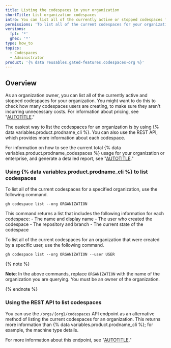 ```yaml
---
title: Listing the codespaces in your organization
shortTitle: List organization codespaces
intro: You can list all of the currently active or stopped codespaces for your organization.
permissions: 'To list all of the current codespaces for your organization, you must be an organization owner.'
versions:
  fpt: '*'
  ghec: '*'
type: how_to
topics:
  - Codespaces
  - Administrator
product: '{% data reusables.gated-features.codespaces-org %}'
---
```


## Overview

As an organization owner, you can list all of the currently active and stopped codespaces for your organization. You might want to do this to check how many codespaces users are creating, to make sure they aren't incurring unnecessary costs. For information about pricing, see "[AUTOTITLE](/billing/managing-billing-for-github-codespaces/about-billing-for-github-codespaces)."

The easiest way to list the codespaces for an organization is by using {% data variables.product.prodname_cli %}. You can also use the REST API, which provides more information about each codespace.

For information on how to see the current total {% data variables.product.prodname_codespaces %} usage for your organization or enterprise, and generate a detailed report, see "[AUTOTITLE](/billing/managing-billing-for-github-codespaces/viewing-your-github-codespaces-usage)."

### Using {% data variables.product.prodname_cli %} to list codespaces

To list all of the current codespaces for a specified organization, use the following command.

```shell{:copy}
gh codespace list --org ORGANIZATION 
```

This command returns a list that includes the following information for each codespace: 
	- The name and display name 
	- The user who created the codespace
	- The repository and branch
	- The current state of the codespace

To list all of the current codespaces for an organization that were created by a specific user, use the following command.

```shell{:copy}
gh codespace list --org ORGANIZATION --user USER
```

{% note %}

**Note**: In the above commands, replace `ORGANIZATION` with the name of the organization you are querying. You must be an owner of the organization.

{% endnote %}

### Using the REST API to list codespaces

You can use the `/orgs/{org}/codespaces` API endpoint as an alternative method of listing the current codespaces for an organization. This returns more information than {% data variables.product.prodname_cli %}; for example, the machine type details.

For more information about this endpoint, see "[AUTOTITLE](/rest/codespaces/organizations#list-codespaces-for-the-organization)."
